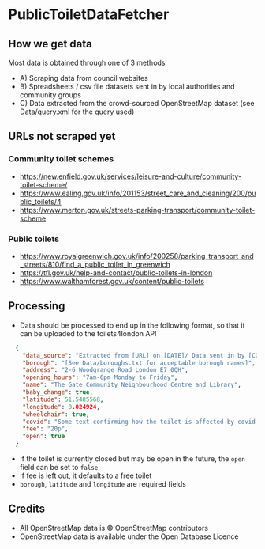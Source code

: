 # PublicToiletDataFetcher

## How we get data

Most data is obtained through one of 3 methods
- A) Scraping data from council websites
- B) Spreadsheets / csv file datasets sent in by local authorities and community groups
- C) Data extracted from the crowd-sourced OpenStreetMap dataset (see Data/query.xml for the query used)

## URLs not scraped yet 

### Community toilet schemes

- https://new.enfield.gov.uk/services/leisure-and-culture/community-toilet-scheme/
- https://www.ealing.gov.uk/info/201153/street_care_and_cleaning/200/public_toilets/4
- https://www.merton.gov.uk/streets-parking-transport/community-toilet-scheme
  
### Public toilets

- https://www.royalgreenwich.gov.uk/info/200258/parking_transport_and_streets/810/find_a_public_toilet_in_greenwich
- https://tfl.gov.uk/help-and-contact/public-toilets-in-london
- https://www.walthamforest.gov.uk/content/public-toilets

## Processing

- Data should be processed to end up in the following format, so that it can be uploaded to the toilets4london API

```json
  {
    "data_source": "Extracted from [URL] on [DATE]/ Data sent in by [COUNCIL] on [DATE]",
    "borough": "[See Data/boroughs.txt for acceptable borough names]",
    "address": "2-6 Woodgrange Road London E7 0QH",
    "opening_hours": "7am-6pm Monday to Friday",
    "name": "The Gate Community Neighbourhood Centre and Library",
    "baby_change": true,
    "latitude": 51.5485568,
    "longitude": 0.024924,
    "wheelchair": true,
    "covid": "Some text confirming how the toilet is affected by covid restrictions / lockdown (if needed)",
    "fee": "20p",
    "open": true
  }
```

- If the toilet is currently closed but may be open in the future, the `open` field can be set to `false`
- If fee is left out, it defaults to a free toilet
- `borough`, `latitude` and `longitude` are required fields

## Credits

- All OpenStreetMap data is © OpenStreetMap contributors
- OpenStreetMap data is available under the Open Database Licence

